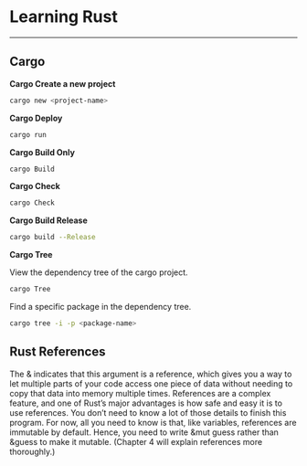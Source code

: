 # Learning Rust

---

## Cargo

**Cargo Create a new project**

```bash
cargo new <project-name>
```

**Cargo Deploy**

```bash
cargo run
```

**Cargo Build Only**

```bash
cargo Build
```

**Cargo Check**

```bash
cargo Check
```

**Cargo Build Release**

```bash
cargo build --Release
```

**Cargo Tree**

View the dependency tree of the cargo project.

```bash
cargo Tree
```

Find a specific package in the dependency tree.

```bash
cargo tree -i -p <package-name>
```

## Rust References

The & indicates that this argument is a reference, which gives you a way to let multiple parts of your code access one piece of data without needing to copy that data into memory multiple times. References are a complex feature, and one of Rust’s major advantages is how safe and easy it is to use references. You don’t need to know a lot of those details to finish this program. For now, all you need to know is that, like variables, references are immutable by default. Hence, you need to write &mut guess rather than &guess to make it mutable. (Chapter 4 will explain references more thoroughly.)
